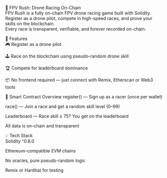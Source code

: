 🏁 FPV Rush: Drone Racing On-Chain       
FPV Rush is a fully on-chain FPV drone racing game built with Solidity. Register as a drone pilot, compete in high-speed races, and prove your skills on the blockchain.        
Every race is transparent, verifiable, and forever recorded on-chain.       
       
🚀 Features      
🎮 Register as a drone pilot      
   
🕹️ Race on the blockchain using pseudo-random drone skill
  
🏆 Compete for leaderboard dominance       
  
📦 No frontend required — just connect with Remix, Etherscan or Web3 tools 
    
🔧 Smart Contract Overview 
register() — Sign up as a racer (once per wallet)   
       
race() — Join a race and get a random skill level (0–99)
   
Leaderboard — Race skill ≥ 75? You get on the leaderboard
 
All data is on-chain and transparent  
   
💡 Tech Stack   
Solidity ^0.8.0  
   
Ethereum-compatible EVM chains   
    
No oracles, pure pseudo-random logic   
     
Remix or Hardhat for testing  

